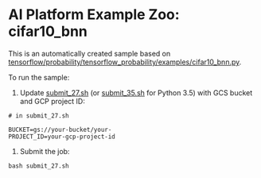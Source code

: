 # AI Platform Example Zoo: cifar10_bnn

This is an automatically created sample based on [tensorflow/probability/tensorflow_probability/examples/cifar10_bnn.py](https://github.com/tensorflow/probability/blob/r0.7/tensorflow_probability/examples/cifar10_bnn.py).

To run the sample:


1. Update [submit_27.sh](submit_27.sh) (or [submit_35.sh](submit_35.sh) for Python 3.5) with GCS bucket and GCP project ID:

```
# in submit_27.sh

BUCKET=gs://your-bucket/your-
PROJECT_ID=your-gcp-project-id
```

1. Submit the job:

```
bash submit_27.sh
```
